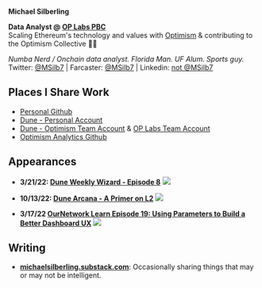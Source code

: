 <!-- ## Michael Silberling -->
<!-- ![image](https://user-images.githubusercontent.com/4006780/223618821-2463d2ea-41f9-41d7-914c-3bded756e733.png) -->

**Michael Silberling**<br/>

**Data Analyst @ [OP Labs PBC](https://www.oplabs.co/)**<br/>
Scaling Ethereum's technology and values with [Optimism](https://www.optimism.io/) & contributing to the Optimism Collective 🔴✨

_Numba Nerd / Onchain data analyst. Florida Man. UF Alum. Sports guy._
Twitter: [@MSilb7](https://twitter.com/MSilb7) | Farcaster: [@MSilb7](https://warpcast.com/msilb7) | Linkedin: [not @MSilb7](https://www.linkedin.com/in/michaelsilberling/)


## Places I Share Work
- [Personal Github](https://github.com/MSilb7)
- [Dune - Personal Account](https://dune.com/msilb7)
- [Dune - Optimism Team Account](https://dune.com/optimismfnd) & [OP Labs Team Account](https://dune.com/oplabspbc)
- [Optimism Analytics Github](https://github.com/ethereum-optimism/op-analytics)

## Appearances

- **3/21/22: [Dune Weekly Wizard - Episode 8](https://youtu.be/F5wu3c_EjzU)**
  [![](https://img.youtube.com/vi/F5wu3c_EjzU/maxresdefault.jpg)](https://youtu.be/F5wu3c_EjzU)
  
- **10/13/22: [Dune Arcana - A Primer on L2](https://youtu.be/sciPaCZGzcE)**
  [![](https://img.youtube.com/vi/sciPaCZGzcE/maxresdefault.jpg)](https://youtu.be/sciPaCZGzcE)
  
- **3/17/22 [OurNetwork Learn Episode 19: Using Parameters to Build a Better Dashboard UX](https://www.youtube.com/watch?v=OEyzrRkvY2w&list=PL_7kfUeJgSzz5Fltb2nivE_8xuAe2XTJl&index=19)**
  [![](https://img.youtube.com/vi/OEyzrRkvY2w/maxresdefault.jpg)](https://youtu.be/OEyzrRkvY2w)

## Writing
- **[michaelsilberling.substack.com](https://michaelsilberling.substack.com/)**: Occasionally sharing things that may or may not be intelligent.

<!-- ## Notable Chart Links
- TVL Flows (per Defillama API) - [1d](https://msilb7.github.io/msilb7-crypto-queries/L2%20TVL/img_outputs/net_app_flows_1d.html), [7d](https://msilb7.github.io/msilb7-crypto-queries/L2%20TVL/img_outputs/net_app_flows_7d.html), [30d](https://msilb7.github.io/msilb7-crypto-queries/L2%20TVL/img_outputs/net_app_flows_30d.html), [90d](https://msilb7.github.io/msilb7-crypto-queries/L2%20TVL/img_outputs/net_app_flows.html)
- [OP Summer Incentive Program TVL Flows](https://msilb7.github.io/msilb7-crypto-queries/L2%20TVL/img_outputs/cumul_ndf.html) (per Defillama API)
- Optimism App Fees (per Cryptofees API) - [Daily](https://msilb7.github.io/msilb7-crypto-queries/L2_Fees/img_outputs/app_fees_on_op.html), [7-Day Moving Average](https://msilb7.github.io/msilb7-crypto-queries/L2_Fees/img_outputs/app_fees_on_op_7dma.html) -->
